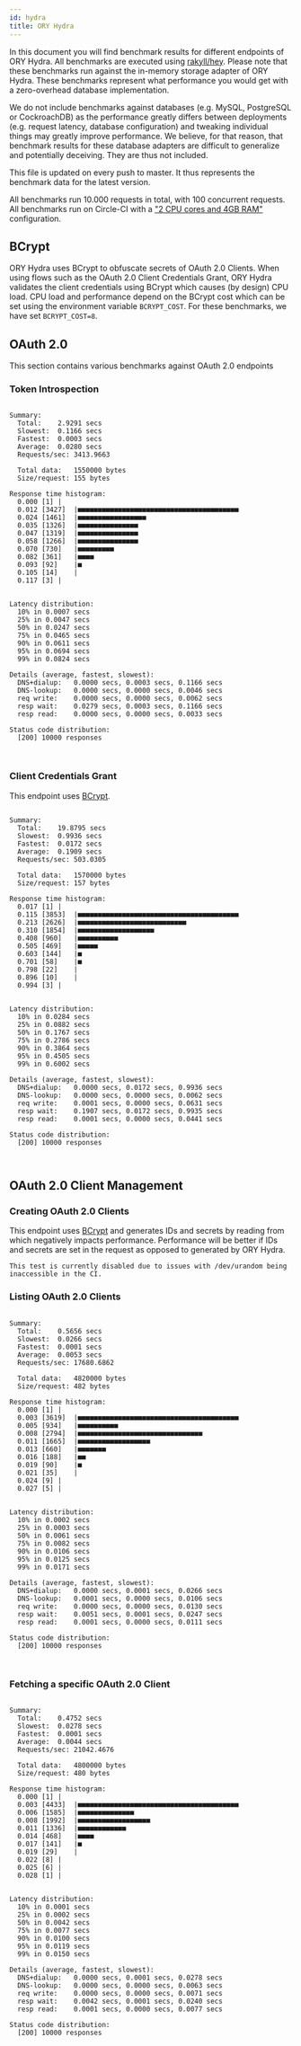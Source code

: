 ```yaml
---
id: hydra
title: ORY Hydra
---
```


In this document you will find benchmark results for different endpoints of ORY Hydra. All benchmarks are executed
using [rakyll/hey](https://github.com/rakyll/hey). Please note that these benchmarks run against the in-memory storage
adapter of ORY Hydra. These benchmarks represent what performance you would get with a zero-overhead database implementation.

We do not include benchmarks against databases (e.g. MySQL, PostgreSQL or CockroachDB) as the performance greatly differs between
deployments (e.g. request latency, database configuration) and tweaking individual things may greatly improve performance.
We believe, for that reason, that benchmark results for these database adapters are difficult to generalize and potentially
deceiving. They are thus not included.

This file is updated on every push to master. It thus represents the benchmark data for the latest version.

All benchmarks run 10.000 requests in total, with 100 concurrent requests. All benchmarks run on Circle-CI with a
["2 CPU cores and 4GB RAM"](https://support.circleci.com/hc/en-us/articles/360000489307-Why-do-my-tests-take-longer-to-run-on-CircleCI-than-locally-)
configuration.

## BCrypt

ORY Hydra uses BCrypt to obfuscate secrets of OAuth 2.0 Clients. When using flows such as the OAuth 2.0 Client Credentials
Grant, ORY Hydra validates the client credentials using BCrypt which causes (by design) CPU load. CPU load and performance
depend on the BCrypt cost which can be set using the environment variable `BCRYPT_COST`. For these benchmarks,
we have set `BCRYPT_COST=8`.

## OAuth 2.0

This section contains various benchmarks against OAuth 2.0 endpoints

### Token Introspection

```

Summary:
  Total:	2.9291 secs
  Slowest:	0.1166 secs
  Fastest:	0.0003 secs
  Average:	0.0280 secs
  Requests/sec:	3413.9663
  
  Total data:	1550000 bytes
  Size/request:	155 bytes

Response time histogram:
  0.000 [1]	|
  0.012 [3427]	|■■■■■■■■■■■■■■■■■■■■■■■■■■■■■■■■■■■■■■■■
  0.024 [1461]	|■■■■■■■■■■■■■■■■■
  0.035 [1326]	|■■■■■■■■■■■■■■■
  0.047 [1319]	|■■■■■■■■■■■■■■■
  0.058 [1266]	|■■■■■■■■■■■■■■■
  0.070 [730]	|■■■■■■■■■
  0.082 [361]	|■■■■
  0.093 [92]	|■
  0.105 [14]	|
  0.117 [3]	|


Latency distribution:
  10% in 0.0007 secs
  25% in 0.0047 secs
  50% in 0.0247 secs
  75% in 0.0465 secs
  90% in 0.0611 secs
  95% in 0.0694 secs
  99% in 0.0824 secs

Details (average, fastest, slowest):
  DNS+dialup:	0.0000 secs, 0.0003 secs, 0.1166 secs
  DNS-lookup:	0.0000 secs, 0.0000 secs, 0.0046 secs
  req write:	0.0000 secs, 0.0000 secs, 0.0062 secs
  resp wait:	0.0279 secs, 0.0003 secs, 0.1166 secs
  resp read:	0.0000 secs, 0.0000 secs, 0.0033 secs

Status code distribution:
  [200]	10000 responses



```

### Client Credentials Grant

This endpoint uses [BCrypt](#bcrypt).

```

Summary:
  Total:	19.8795 secs
  Slowest:	0.9936 secs
  Fastest:	0.0172 secs
  Average:	0.1909 secs
  Requests/sec:	503.0305
  
  Total data:	1570000 bytes
  Size/request:	157 bytes

Response time histogram:
  0.017 [1]	|
  0.115 [3853]	|■■■■■■■■■■■■■■■■■■■■■■■■■■■■■■■■■■■■■■■■
  0.213 [2626]	|■■■■■■■■■■■■■■■■■■■■■■■■■■■
  0.310 [1854]	|■■■■■■■■■■■■■■■■■■■
  0.408 [960]	|■■■■■■■■■■
  0.505 [469]	|■■■■■
  0.603 [144]	|■
  0.701 [58]	|■
  0.798 [22]	|
  0.896 [10]	|
  0.994 [3]	|


Latency distribution:
  10% in 0.0284 secs
  25% in 0.0882 secs
  50% in 0.1767 secs
  75% in 0.2786 secs
  90% in 0.3864 secs
  95% in 0.4505 secs
  99% in 0.6002 secs

Details (average, fastest, slowest):
  DNS+dialup:	0.0000 secs, 0.0172 secs, 0.9936 secs
  DNS-lookup:	0.0000 secs, 0.0000 secs, 0.0062 secs
  req write:	0.0001 secs, 0.0000 secs, 0.0631 secs
  resp wait:	0.1907 secs, 0.0172 secs, 0.9935 secs
  resp read:	0.0001 secs, 0.0000 secs, 0.0441 secs

Status code distribution:
  [200]	10000 responses



```

## OAuth 2.0 Client Management

### Creating OAuth 2.0 Clients

This endpoint uses [BCrypt](#bcrypt) and generates IDs and secrets by reading from  which negatively impacts
performance. Performance will be better if IDs and secrets are set in the request as opposed to generated by ORY Hydra.

```
This test is currently disabled due to issues with /dev/urandom being inaccessible in the CI.
```

### Listing OAuth 2.0 Clients

```

Summary:
  Total:	0.5656 secs
  Slowest:	0.0266 secs
  Fastest:	0.0001 secs
  Average:	0.0053 secs
  Requests/sec:	17680.6862
  
  Total data:	4820000 bytes
  Size/request:	482 bytes

Response time histogram:
  0.000 [1]	|
  0.003 [3619]	|■■■■■■■■■■■■■■■■■■■■■■■■■■■■■■■■■■■■■■■■
  0.005 [934]	|■■■■■■■■■■
  0.008 [2794]	|■■■■■■■■■■■■■■■■■■■■■■■■■■■■■■■
  0.011 [1665]	|■■■■■■■■■■■■■■■■■■
  0.013 [660]	|■■■■■■■
  0.016 [188]	|■■
  0.019 [90]	|■
  0.021 [35]	|
  0.024 [9]	|
  0.027 [5]	|


Latency distribution:
  10% in 0.0002 secs
  25% in 0.0003 secs
  50% in 0.0061 secs
  75% in 0.0082 secs
  90% in 0.0106 secs
  95% in 0.0125 secs
  99% in 0.0171 secs

Details (average, fastest, slowest):
  DNS+dialup:	0.0000 secs, 0.0001 secs, 0.0266 secs
  DNS-lookup:	0.0001 secs, 0.0000 secs, 0.0106 secs
  req write:	0.0000 secs, 0.0000 secs, 0.0130 secs
  resp wait:	0.0051 secs, 0.0001 secs, 0.0247 secs
  resp read:	0.0001 secs, 0.0000 secs, 0.0111 secs

Status code distribution:
  [200]	10000 responses



```

### Fetching a specific OAuth 2.0 Client

```

Summary:
  Total:	0.4752 secs
  Slowest:	0.0278 secs
  Fastest:	0.0001 secs
  Average:	0.0044 secs
  Requests/sec:	21042.4676
  
  Total data:	4800000 bytes
  Size/request:	480 bytes

Response time histogram:
  0.000 [1]	|
  0.003 [4433]	|■■■■■■■■■■■■■■■■■■■■■■■■■■■■■■■■■■■■■■■■
  0.006 [1585]	|■■■■■■■■■■■■■■
  0.008 [1992]	|■■■■■■■■■■■■■■■■■■
  0.011 [1336]	|■■■■■■■■■■■■
  0.014 [468]	|■■■■
  0.017 [141]	|■
  0.019 [29]	|
  0.022 [8]	|
  0.025 [6]	|
  0.028 [1]	|


Latency distribution:
  10% in 0.0001 secs
  25% in 0.0002 secs
  50% in 0.0042 secs
  75% in 0.0077 secs
  90% in 0.0100 secs
  95% in 0.0119 secs
  99% in 0.0150 secs

Details (average, fastest, slowest):
  DNS+dialup:	0.0000 secs, 0.0001 secs, 0.0278 secs
  DNS-lookup:	0.0000 secs, 0.0000 secs, 0.0063 secs
  req write:	0.0000 secs, 0.0000 secs, 0.0071 secs
  resp wait:	0.0042 secs, 0.0001 secs, 0.0240 secs
  resp read:	0.0001 secs, 0.0000 secs, 0.0077 secs

Status code distribution:
  [200]	10000 responses



```
